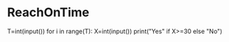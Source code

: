 # ReachOnTime
T=int(input())
for i in range(T):
    X=int(input())
    print("Yes" if X>=30 else "No")
